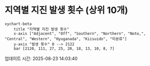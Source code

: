 # 지역별 지진 발생 횟수 (상위 10개)

```mermaid
xychart-beta
    title "지역별 지진 발생 횟수"
    x-axis ["Adjacent", "Off", "Southern", "Northern", "Noto,", "Central", "Western", "Hyuganada", "Kiisuido", "미분류"]
    y-axis "발생 횟수" 0 --> 2122
    bar [2120, 111, 27, 25, 20, 18, 13, 10, 8, 7]
```

업데이트 시간: 2025-08-23 14:03:40
